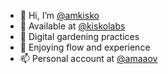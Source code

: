 - 👋 Hi, I’m [@amkisko](https://github.com/amkisko)
- 👀 Available at [@kiskolabs](https://github.com/kiskolabs)
- 🌱 Digital gardening practices
- 💞️ Enjoying flow and experience
- 📫 Personal account at [@amaaov](https://github.com/amaaov)

<!---
amkisko/amkisko is a ✨ special ✨ repository because its `README.md` (this file) appears on your GitHub profile.
You can click the Preview link to take a look at your changes.
--->
